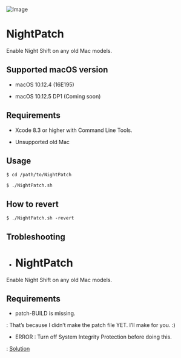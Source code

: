 ![Image](https://farm1.staticflickr.com/580/33704162375_e0883536cf_o.png)

# NightPatch
Enable Night Shift on any old Mac models.

## Supported macOS version

- macOS 10.12.4 (16E195)

- macOS 10.12.5 DP1 (Coming soon)

## Requirements

- Xcode 8.3 or higher with Command Line Tools.

- Unsupported old Mac

## Usage

`$ cd /path/to/NightPatch`

`$ ./NightPatch.sh`

## How to revert

`$ ./NightPatch.sh -revert`

## Trobleshooting

- # NightPatch
Enable Night Shift on any old Mac models.

## Requirements

- patch-BUILD is missing.

: That’s because I didn’t make the patch file YET. I’ll make for you. :)

- ERROR : Turn off System Integrity Protection before doing this.

: [Solution](http://apple.stackexchange.com/questions/208478/how-do-i-disable-system-integrity-protection-sip-aka-rootless-on-os-x-10-11)

